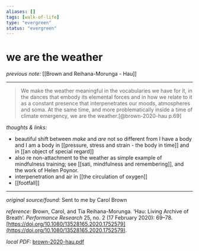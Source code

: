 ```yaml
---
aliases: []
tags: [walk-of-life]
type: "evergreen"
status: "evergreen"
---
```


# we are the weather

_previous note:_ [[Brown and Reihana-Morunga - Hau]]

---

> We make the weather meaningful in the vocabularies we have for it, in the dances that embody its elemental forces and in how we relate to it as a constant presence that interpenetrates our moods, atmospheres and soma. At the same time, and more problematically inside a time of climate emergency, we are the weather.[@brown-2020-hau p.69]


_thoughts & links:_

- beautiful shift between _make_ and _are_ not so different from I have a body and I am a body in [[pressure, stress and strain - the body in time]] and in [[an object of special regard]]
- also re non-attachment to the weather as simple example of mindfulness training; see [[sati, mindfulness and remembering]], and the work of Helen Poynor.
- interpenetration and air in [[the circulation of oxygen]] 
- [[footfall]]


---

_original source/found:_ Sent to me by Carol Brown

_reference:_ Brown, Carol, and Tia Reihana-Morunga. ‘Hau: Living Archive of Breath’. _Performance Research_ 25, no. 2 (17 February 2020): 69–78. [https://doi.org/10.1080/13528165.2020.1752579](https://doi.org/10.1080/13528165.2020.1752579).

_local PDF:_ [brown-2020-hau.pdf](hook://file/8rMNRmTxD?p=RHJvcGJveC9iaWJsaW9ncmFwaHkgcGRmcw==&n=brown%2D2020%2Dhau%2Epdf)
